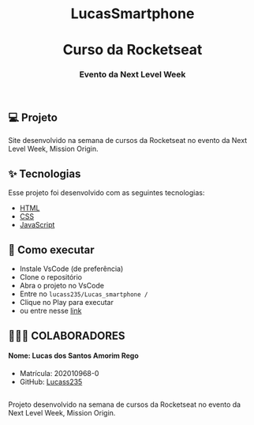 <h1 align="center">LucasSmartphone</h1>

<h1 align="center">Curso da Rocketseat</h1>

<h3 align="center">Evento da Next Level Week</h3>

<br>

## 💻 Projeto

Site desenvolvido na semana de cursos da Rocketseat no evento da Next Level Week, Mission Origin.

## ✨ Tecnologias

Esse projeto foi desenvolvido com as seguintes tecnologias:

- [HTML](https://developer.mozilla.org/pt-BR/docs/Web/HTML)
- [CSS](https://developer.mozilla.org/pt-BR/docs/Web/CSS)
- [JavaScript](https://pt.wikipedia.org/wiki/JavaScript)


## 🚀 Como executar

- Instale VsCode (de preferência)
- Clone o repositório
- Abra o projeto no VsCode
- Entre no `lucass235/Lucas_smartphone /`
- Clique no Play para executar
- ou entre nesse [link](https://nifty-goodall-09ce2b.netlify.app/#home)

## 👨‍👦‍👦 COLABORADORES

#### Nome: Lucas dos Santos Amorim Rego
- Matrícula: 202010968-0
- GitHub: [Lucass235](https://github.com/lucass235)

##
Projeto desenvolvido na semana de cursos da Rocketseat no evento da Next Level Week, Mission Origin.
